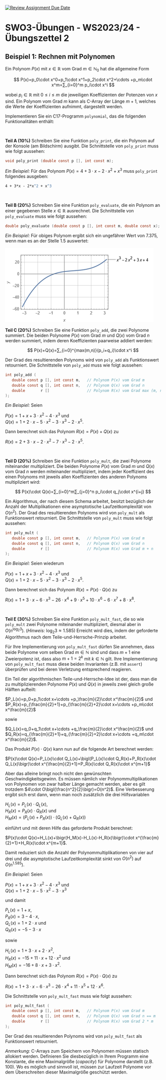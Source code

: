 [![Review Assignment Due Date](https://classroom.github.com/assets/deadline-readme-button-24ddc0f5d75046c5622901739e7c5dd533143b0c8e959d652212380cedb1ea36.svg)](https://classroom.github.com/a/4voRty8l)
# **SWO3-Übungen - WS2023/24 - Übungszettel 2**

## **Beispiel 1: Rechnen mit Polynomen**

Ein Polynom $P(x)$ mit $x\in\mathbb{R}$ vom Grad $m\in\mathbb{N}_0$ hat die
allgemeine Form

$$
P(x)=p_0\cdot x^0+p_1\cdot x^1+p_2\cdot x^2+\cdots +p_m\cdot x^m=∑_{i=0}^m p_i\cdot x^i
$$

wobei $p_i\in\mathbb{R}$ mit $0\leq i\leq m$ die jeweiligen Koeffizienten der
Potenzen von $x$ sind. Ein Polynom vom Grad $m$ kann als C-Array der Länge
$m+1$, welches die Werte der Koeffizienten aufnimmt, dargestellt werden.

Implementieren Sie ein C17-Programm `polynomial`, das die
folgenden Funktionalitäten enthält:

<br>

**Teil A (10%)** Schreiben Sie eine Funktion `poly_print`, die ein Polynom auf der Konsole
(am Bildschirm) ausgibt. Die Schnittstelle von `poly_print` muss wie folgt
aussehen:

```C
void poly_print (double const p [], int const m);
```

*Ein Beispiel:* Für das Polynom $P(x)=4+3\cdot x-2\cdot x^2+x^3$ muss
`poly_print` folgendes ausgeben:

```cmd
4 + 3*x - 2*x^2 + x^3
```

<br>

**Teil B (20%)** Schreiben Sie eine Funktion `poly_evaluate`, die ein Polynom an einer
gegebenen Stelle $x\in\mathbb{R}$ ausrechnet. Die Schnittstelle von
`poly_evaluate` muss wie folgt aussehen:

```C
double poly_evaluate (double const p [], int const m, double const x);
```

*Ein Beispiel:* Für obiges Polynom ergibt sich ein ungefährer Wert von 7.375,
wenn man es an der Stelle 1.5 auswertet:

<img src="./doc/Polynomial-1.jpg"/>

<br>

**Teil C (20%)** Schreiben Sie eine Funktion `poly_add`, die zwei Polynome summiert. Die
beiden Polynome $P(x)$ vom Grad $m$ und $Q(x)$ vom Grad $n$ werden summiert,
indem deren Koeffizienten paarweise addiert werden:

$$
P(x)+Q(x)=∑_{i=0}^{max(m,n)}(p_i+q_i)\cdot x^i
$$

Der Grad des resultierenden Polynoms wird von `poly_add` als Funktionswert
retourniert. Die Schnittstelle von `poly_add` muss wie folgt aussehen:

```C
int poly_add (
   double const p [], int const m,   // Polynom P(x) vom Grad m
   double const q [], int const n,   // Polynom Q(x) vom Grad n
   double       r []                 // Polynom R(x) vom Grad max (m, n)
);
```

*Ein Beispiel:* Seien

$P(x)=1+x+3\cdot x^2-4\cdot x^3$ und<br>
$Q(x)=1+2\cdot x-5\cdot x^2-3\cdot x^3-2\cdot x^5$.

Dann berechnet sich das Polynom $R(x)=P(x)+Q(x)$ zu

$R(x)=2+3\cdot x-2\cdot x^2-7\cdot x^3-2\cdot x^5$.

<br>

**Teil D (20%)** Schreiben Sie eine Funktion `poly_mult`, die zwei Polynome miteinander
multipliziert. Die beiden Polynome $P(x)$ vom Grad $m$ und $Q(x)$ vom Grad $n$
werden miteinander multipliziert, indem jeder Koeffizient des einen Polynoms mit
jeweils allen Koeffizienten des anderen Polynoms multipliziert wird:

$$
P(x)\cdot Q(x)=∑_{i=0}^m∑_{j=0}^n p_i\cdot q_j\cdot x^{i+j}
$$

Ein Algorithmus, der nach diesem Schema arbeitet, besitzt bezüglich der Anzahl
der Multiplikationen eine asymptotische Laufzeitkomplexität von $O(n^2)$. Der
Grad des resultierenden Polynoms wird von `poly_mult` als Funktionswert
retourniert. Die Schnittstelle von `poly_mult` muss wie folgt aussehen:

```C
int poly_mult (
   double const p [], int const m,   // Polynom P(x) vom Grad m
   double const q [], int const n,   // Polynom Q(x) vom Grad n
   double       r []                 // Polynom R(x) vom Grad m + n
);
```

*Ein Beispiel:* Seien wiederum

$P(x)=1+x+3\cdot x^2-4\cdot x^3$ und<br>
$Q(x)=1+2\cdot x-5\cdot x^2-3\cdot x^3-2\cdot x^5$.

Dann berechnet sich das Polynom $R(x)=P(x)\cdot Q(x)$ zu

$R(x)=1+3\cdot x-6\cdot x^3-26\cdot x^4+9\cdot x^5+10\cdot x^6-6\cdot x^7+8\cdot x^8$.

<br>

**Teil E (30%)** Schreiben Sie eine Funktion `poly_mult_fast`, die so wie `poly_mult` zwei
Polynome miteinander multipliziert, diesmal aber in $O\bigl(n^{\log_2 3}\bigr)$.
(*Hinweis:* $\log_2 3\approx 1.585$) Erreicht wird dies, indem der geforderte
Algorithmus nach dem Teile-und-Herrsche-Prinzip arbeitet.

Für Ihre Implementierung von `poly_mult_fast` dürfen Sie annehmen, dass beide
Polynome vom selben Grad $m\in\mathbb{N}$ sind und dass $m+1$ eine Zweierpotenz
ist, dass also $m+1=2^k$ mit $k\in\mathbb{N}$ gilt. Ihre Implementierung von
`poly_mult_fast` muss diese beiden Invarianten (z.B. mit `assert`) überprüfen
und bei deren Verletzung entsprechend reagieren.

Ein Teil der algorithmischen Teile-und-Herrsche-Idee ist der, dass man die zu
multiplizierenden Polynome $P(x)$ und $Q(x)$ in jeweils zwei gleich große
Hälften aufteilt:

$P_L(x)=p_0+p_1\cdot x+\cdots +p_\frac{m}{2}\cdot x^\frac{m}{2}$ und<br>
$P_R(x)=p_{\frac{m}{2}+1}+p_{\frac{m}{2}+2}\cdot x+\cdots +p_m\cdot x^\frac{m}{2}$

sowie

$Q_L(x)=q_0+q_1\cdot x+\cdots +q_\frac{m}{2}\cdot x^\frac{m}{2}$ und<br>
$Q_R(x)=q_{\frac{m}{2}+1}+q_{\frac{m}{2}+2}\cdot x+\cdots +q_m\cdot x^\frac{m}{2}$.

Das Produkt $P(x)\cdot Q(x)$ kann nun auf die folgende Art berechnet werden:

$P(x)\cdot Q(x)=P_L(x)\cdot Q_L(x)+\bigl(P_L(x)\cdot Q_R(x)+P_R(x)\cdot Q_L(x)\bigr)\cdot x^{\frac{m}{2}+1}+P_R(x)\cdot Q_R(x)\cdot x^{m+1}$

Aber das alleine bringt noch nicht den gewünschten Geschwindigkeitsgewinn. Es
müssen nämlich vier Polynommultiplikationen von Polynomen von zwar halber Länge
gemacht werden, aber es gilt trotzdem $4\cdot
O\bigl(\frac{n^2}{2}\bigr)=O(n^2)$. Eine Verbesserung ergibt sich erst dann,
wenn man noch zusätzlich die drei Hilfsvariablen

$H_L(x)=P_L(x)\cdot Q_L(x)$,<br>
$H_R(x)=P_R(x)\cdot Q_R(x)$ und<br>
$H_M(x)=\bigl(P_L(x)+P_R(x)\bigr)\cdot \bigl(Q_L(x)+Q_R(x)\bigr)$

einführt und mit deren Hilfe das geforderte Produkt berechnet:

$P(x)\cdot Q(x)=H_L(x)+\bigr(H_M(x)-H_L(x)-H_R(x)\bigr)\cdot x^{\frac{m}{2}+1}+H_R(x)\cdot x^{m+1}$.

Damit reduziert sich die Anzahl der Polynommultiplikationen von vier auf drei
und die asymptotische Laufzeitkomplexität sinkt von $O(n^2)$ auf $O(n^{1.585})$.

*Ein Beispiel:* Seien

$P(x)=1+x+3\cdot x^2-4\cdot x^3$ und<br>
$Q(x)=1+2\cdot x-5\cdot x^2-3\cdot x^3$

und damit

$P_L(x)=1+x$,<br>
$P_R(x)=3-4\cdot x$,<br>
$Q_L(x)=1+2\cdot x$ und<br>
$Q_R(x)=-5-3\cdot x$

sowie

$H_L(x)=1+3\cdot x+2\cdot x^2$,<br>
$H_R(x)=-15+11\cdot x+12\cdot x^2$ und<br>
$H_M(x)=-16+8\cdot x+3\cdot x^2$.

Dann berechnet sich das Polynom $R(x)=P(x)\cdot Q(x)$ zu

$R(x)=1+3\cdot x-6\cdot x^3-26\cdot x^4+11\cdot x^5+12\cdot x^6$.

Die Schnittstelle von `poly_mult_fast` muss wie folgt aussehen:

```C
int poly_mult_fast (
   double const p [], int const m,   // Polynom P(x) vom Grad m
   double const q [], int const n,   // Polynom Q(x) vom Grad n == m
   double       r []                 // Polynom R(x) vom Grad 2 * m
);
```

Der Grad des resultierenden Polynoms wird von `poly_mult_fast` als Funktionswert
retourniert.

*Anmerkung:* C-Arrays zum Speichern von Polynomen müssen statisch allokiert
werden. Definieren Sie diesbezüglich in Ihrem Programm eine Konstante, die eine
Maximalgröße (*capacity*) für Polynome darstellt (z.B. 100). Wo es möglich und
sinnvoll ist, müssen zur Laufzeit Polynome vor dem Überschreiten dieser
Maximalgröße geschützt werden.
